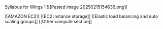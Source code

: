 Syllabus for Wings 1
![[Pasted image 20250215154636.png]]

[[AMAZON EC2]]
[[EC2 instance storage]]
[[Elastic load balancing and auto scaling groups]]
[[Other compute section]]